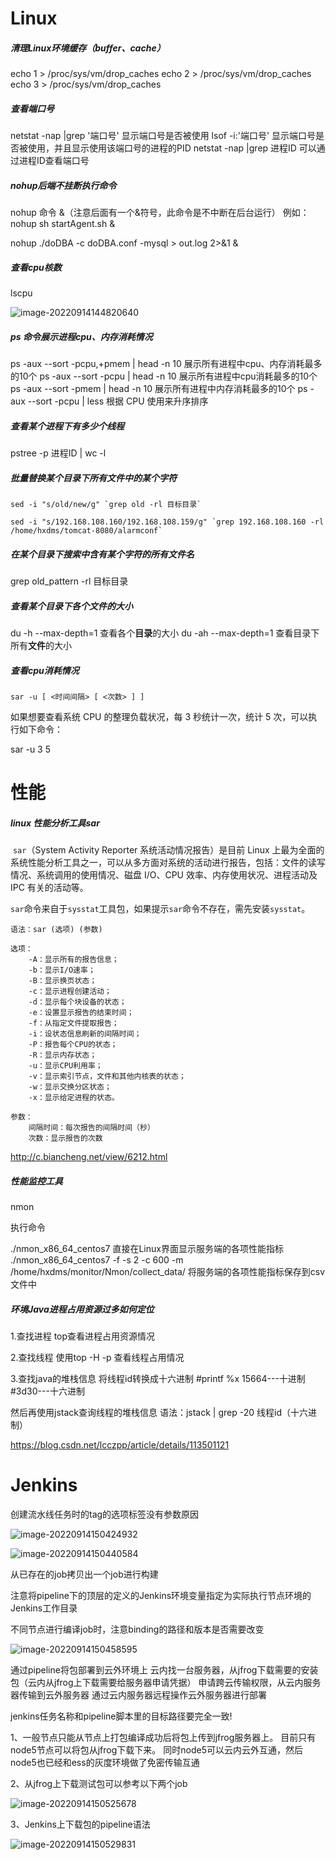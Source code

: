 

# Linux

##### 清理Linux环境缓存（buffer、cache）

echo 1 > /proc/sys/vm/drop_caches
echo 2 > /proc/sys/vm/drop_caches
echo 3 > /proc/sys/vm/drop_caches

##### 查看端口号

netstat -nap |grep '端口号'	显示端口号是否被使用
lsof -i:'端口号'			显示端口号是否被使用，并且显示使用该端口号的进程的PID
netstat -nap |grep 进程ID		可以通过进程ID查看端口号

##### nohup后端不挂断执行命令

nohup 命令 &（注意后面有一个&符号，此命令是不中断在后台运行）
例如：nohup sh startAgent.sh &

nohup ./doDBA -c doDBA.conf -mysql > out.log 2>&1 &

##### 查看cpu核数

lscpu

![image-20220914144820640](工作笔记.assets/image-20220914144820640.png)

##### ps 命令展示进程cpu、内存消耗情况

ps -aux --sort -pcpu,+pmem | head -n 10	展示所有进程中cpu、内存消耗最多的10个
ps -aux --sort -pcpu | head -n 10		展示所有进程中cpu消耗最多的10个
ps -aux --sort -pmem | head -n 10		展示所有进程中内存消耗最多的10个
ps -aux --sort -pcpu | less			根据 CPU 使用来升序排序

##### 查看某个进程下有多少个线程

pstree -p 进程ID | wc -l

##### 批量替换某个目录下所有文件中的某个字符

~~~linux
sed -i "s/old/new/g" `grep old -rl 目标目录`

sed -i "s/192.168.108.160/192.168.108.159/g" `grep 192.168.108.160 -rl /home/hxdms/tomcat-8080/alarmconf`
~~~

##### 在某个目录下搜索中含有某个字符的所有文件名

grep old_pattern -rl 目标目录

##### 查看某个目录下各个文件的大小

du -h --max-depth=1		查看各个**目录**的大小
du -ah --max-depth=1		查看目录下所有**文件**的大小

##### 查看cpu消耗情况

~~~linux
sar -u [ <时间间隔> [ <次数> ] ]
~~~

如果想要查看系统 CPU 的整理负载状况，每 3 秒统计一次，统计 5 次，可以执行如下命令：

sar -u 3 5



# 性能



##### linux 性能分析工具sar

​	`sar`（System Activity Reporter 系统活动情况报告）是目前 Linux 上最为全面的系统性能分析工具之一，可以从多方面对系统的活动进行报告，包括：文件的读写情况、系统调用的使用情况、磁盘 I/O、CPU 效率、内存使用状况、进程活动及 IPC 有关的活动等。

​	`sar`命令来自于`sysstat`工具包，如果提示`sar`命令不存在，需先安装`sysstat`。

~~~
语法：sar (选项) (参数)

选项：
    -A：显示所有的报告信息；
    -b：显示I/O速率；
    -B：显示换页状态；
    -c：显示进程创建活动；
    -d：显示每个块设备的状态；
    -e：设置显示报告的结束时间；
    -f：从指定文件提取报告；
    -i：设状态信息刷新的间隔时间；
    -P：报告每个CPU的状态；
    -R：显示内存状态；
    -u：显示CPU利用率；
    -v：显示索引节点，文件和其他内核表的状态；
    -w：显示交换分区状态；
    -x：显示给定进程的状态。
    
参数：
    间隔时间：每次报告的间隔时间（秒）
    次数：显示报告的次数
~~~

http://c.biancheng.net/view/6212.html



##### 性能监控工具

nmon

执行命令

./nmon_x86_64_centos7	直接在Linux界面显示服务端的各项性能指标
./nmon_x86_64_centos7 -f -s 2 -c 600 -m /home/hxdms/monitor/Nmon/collect_data/	将服务端的各项性能指标保存到csv文件中



##### 环境Java进程占用资源过多如何定位

1.查找进程
top查看进程占用资源情况


2.查找线程
使用top -H -p <pid>查看线程占用情况


3.查找java的堆栈信息
将线程id转换成十六进制
#printf %x 15664---十进制
#3d30---十六进制

然后再使用jstack查询线程的堆栈信息
语法：jstack <pid> | grep -20 线程id（十六进制）

https://blog.csdn.net/lcczpp/article/details/113501121



# Jenkins

创建流水线任务时的tag的选项标签没有参数原因

![image-20220914150424932](工作笔记.assets/image-20220914150424932.png)



![image-20220914150440584](工作笔记.assets/image-20220914150440584.png)

从已存在的job拷贝出一个job进行构建

注意将pipeline下的顶层的定义的Jenkins环境变量指定为实际执行节点环境的Jenkins工作目录

不同节点进行编译job时，注意binding的路径和版本是否需要改变

![image-20220914150458595](工作笔记.assets/image-20220914150458595.png)

通过pipeline将包部署到云外环境上
云内找一台服务器，从jfrog下载需要的安装包（云内从jfrog上下载需要给服务器申请凭据）
申请跨云传输权限，从云内服务器传输到云外服务器
通过云内服务器远程操作云外服务器进行部署

jenkins任务名称和pipeline脚本里的目标路径要完全一致!







1、一般节点只能从节点上打包编译成功后将包上传到jfrog服务器上。
目前只有node5节点可以将包从jfrog下载下来。
同时node5可以云内云外互通，然后node5也已经和ess的灰度环境做了免密传输互通

2、从jfrog上下载测试包可以参考以下两个job

![image-20220914150525678](工作笔记.assets/image-20220914150525678.png)

3、Jenkins上下载包的pipeline语法

![image-20220914150529831](工作笔记.assets/image-20220914150529831.png)